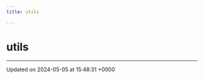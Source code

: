 ```yaml
---
title: utils

---
```


# utils








-------------------------------

Updated on 2024-05-05 at 15:48:31 +0000